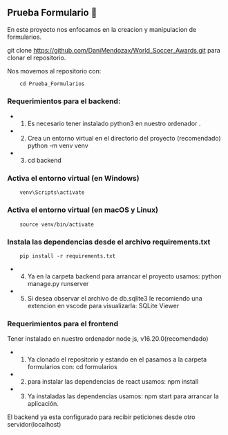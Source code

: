## Prueba Formulario :notebook_with_decorative_cover:

En este proyecto nos enfocamos en la creacion y manipulacion de formularios.

 git clone https://github.com/DaniMendozax/World_Soccer_Awards.git para clonar el repositorio.
 
 Nos movemos al repositorio con: 
 
 		cd Prueba_Formularios
 
### Requerimientos para el backend:

- 1)  Es necesario tener instalado python3 en nuestro ordenador .
- 2)  Crea un entorno virtual en el directorio del proyecto (recomendado)
		python -m venv venv

- 3)  cd backend 

### Activa el entorno virtual (en Windows)
		venv\Scripts\activate

### Activa el entorno virtual (en macOS y Linux)
		source venv/bin/activate

### Instala las dependencias desde el archivo requirements.txt
		pip install -r requirements.txt

- 4)  Ya en la carpeta backend para arrancar el proyecto usamos: 
		 python manage.py runserver
- 5)  Si desea observar el archivo de db.sqlite3 le recomiendo una extencion en vscode para visualizarla:
		SQLite Viewer

### Requerimientos para el frontend

Tener instalado en nuestro ordenador node js, v16.20.0(recomendado)

- 1)  Ya clonado el repositorio y estando en el pasamos a la carpeta formularios con:
		cd formularios
- 2)  para instalar las dependencias  de react usamos:
		npm install 
- 3)  Ya instaladas las dependencias usamos:
		npm start 
para arrancar la aplicación.

El backend ya esta configurado para recibir peticiones desde otro servidor(localhost)
